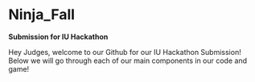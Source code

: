 # Ninja_Fall
**Submission for IU Hackathon**


Hey Judges, welcome to our Github for our IU Hackathon Submission! Below we will go through each of our main components in our code and game!



